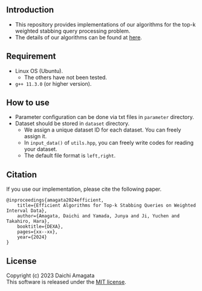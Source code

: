 ## Introduction
* This repository provides implementations of our algorithms for the top-k weighted stabbing query processing problem.
* The details of our algorithms can be found at [here](https://arxiv.org/abs/2405.05601).

## Requirement
* Linux OS (Ubuntu).
   * The others have not been tested.
* `g++ 11.3.0` (or higher version).

## How to use
* Parameter configuration can be done via txt files in `parameter` directory.
* Dataset should be stored in `dataset` directory.
	* We assign a unique dataset ID for each dataset. You can freely assign it.
	* In `input_data()` of `utils.hpp`, you can freely write codes for reading your dataset.
	* The default file format is `left,right`.

## Citation
If you use our implementation, please cite the following paper.
``` 
@inproceedings{amagata2024efficient,  
    title={Efficient Algorithms for Top-k Stabbing Queries on Weighted Interval Data},  
    author={Amagata, Daichi and Yamada, Junya and Ji, Yuchen and Takahiro, Hara},  
    booktitle={DEXA},  
    pages={xx--xx},  
    year={2024}  
}
``` 

## License
Copyright (c) 2023 Daichi Amagata  
This software is released under the [MIT license](https://github.com/amgt-d1/top-k-weighted-stabbing/blob/main/license.txt).
